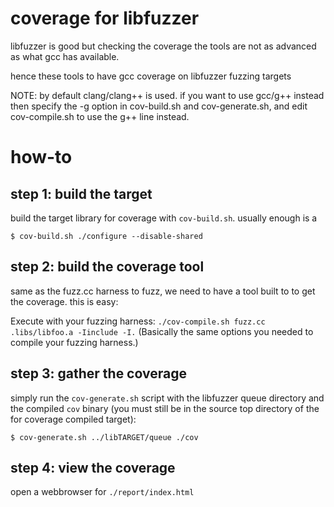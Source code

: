 # coverage for libfuzzer

libfuzzer is good but checking the coverage the tools are not as advanced as
what gcc has available.

hence these tools to have gcc coverage on libfuzzer fuzzing targets

NOTE: by default clang/clang++ is used. if you want to use gcc/g++ instead
then specify the -g option in cov-build.sh and cov-generate.sh, and edit
cov-compile.sh to use the g++ line instead.

# how-to

## step 1: build the target

build the target library for coverage with `cov-build.sh`.
usually enough is a 
```
$ cov-build.sh ./configure --disable-shared
```

## step 2: build the coverage tool

same as the fuzz.cc harness to fuzz, we need to have a tool built to to get the
coverage. this is easy:

Execute with your fuzzing harness: `./cov-compile.sh fuzz.cc .libs/libfoo.a -Iinclude -I.` 
(Basically the same options you needed to compile your fuzzing harness.)

## step 3: gather the coverage

simply run the `cov-generate.sh` script with the libfuzzer queue directory and
the compiled `cov` binary (you must still be in the source top directory of the
for coverage compiled target):

```
$ cov-generate.sh ../libTARGET/queue ./cov
```

## step 4: view the coverage

open a webbrowser for `./report/index.html`
